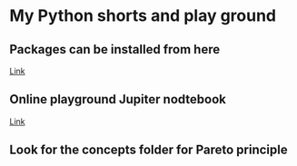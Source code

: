 # My Python shorts and play ground

## Packages can be installed from here
[Link](https://pypi.org/)

## Online playground Jupiter nodtebook
[Link](https://jupyter.org/try-jupyter/notebooks/?path=notebooks/Intro.ipynb)

## Look for the concepts folder for Pareto principle

